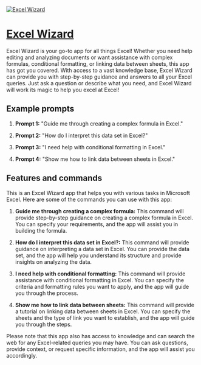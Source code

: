 [![Excel Wizard](https://files.oaiusercontent.com/file-rVUERpv7qyG22Oqitw9562QJ?se=2123-10-17T17%3A58%3A08Z&sp=r&sv=2021-08-06&sr=b&rscc=max-age%3D31536000%2C%20immutable&rscd=attachment%3B%20filename%3D00c9662c-1ac4-4f84-9b83-503aa4ac79cf.png&sig=NFvnI64ZfOTNAwvWseyioB1/wb5NpHGzQ61YrwJs2Nw%3D)](https://chat.openai.com/g/g-aC8D0WAXg-excel-wizard)

# [Excel Wizard](https://chat.openai.com/g/g-aC8D0WAXg-excel-wizard)

Excel Wizard is your go-to app for all things Excel! Whether you need help editing and analyzing documents or want assistance with complex formulas, conditional formatting, or linking data between sheets, this app has got you covered. With access to a vast knowledge base, Excel Wizard can provide you with step-by-step guidance and answers to all your Excel queries. Just ask a question or describe what you need, and Excel Wizard will work its magic to help you excel at Excel!

## Example prompts

1. **Prompt 1:** "Guide me through creating a complex formula in Excel."

2. **Prompt 2:** "How do I interpret this data set in Excel?"

3. **Prompt 3:** "I need help with conditional formatting in Excel."

4. **Prompt 4:** "Show me how to link data between sheets in Excel."


## Features and commands

This is an Excel Wizard app that helps you with various tasks in Microsoft Excel. Here are some of the commands you can use with this app:

1. **Guide me through creating a complex formula:** This command will provide step-by-step guidance on creating a complex formula in Excel. You can specify your requirements, and the app will assist you in building the formula.

2. **How do I interpret this data set in Excel?:** This command will provide guidance on interpreting a data set in Excel. You can provide the data set, and the app will help you understand its structure and provide insights on analyzing the data.

3. **I need help with conditional formatting:** This command will provide assistance with conditional formatting in Excel. You can specify the criteria and formatting rules you want to apply, and the app will guide you through the process.

4. **Show me how to link data between sheets:** This command will provide a tutorial on linking data between sheets in Excel. You can specify the sheets and the type of link you want to establish, and the app will guide you through the steps.

Please note that this app also has access to knowledge and can search the web for any Excel-related queries you may have. You can ask questions, provide context, or request specific information, and the app will assist you accordingly.